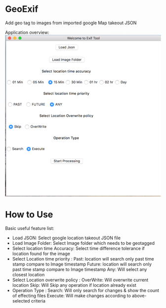 # GeoExif
Add geo tag to images from imported google Map takeout JSON

Application overview:
![Application overviewt](https://github.com/mahtorohit/GeoExif/blob/master/app.png "Application overview")


# How to Use

Basic useful feature list:

 * Load JSON: Select google location takeout JSON file
 * Load Image Folder: Select Image folder which needs to be geotagged
 * Select location time Accuracy: Select time difference tolerance if location found for the image
 * Select Location time priority :
 	Past: location will search only past time stamp compare to Image timestamp
    Future: location will search only past time stamp compare to Image timestamp
    Any: Will select any closest location
 * Select Location overwrite policy :
 	OverWrite: Will overwrite current location
    Skip: Will Skip any operation if location already exist
 * Operation Type :
 	Search: Will only search for changes & show the count of effecting files
    Execute: Will make changes according to above-selected criteria
